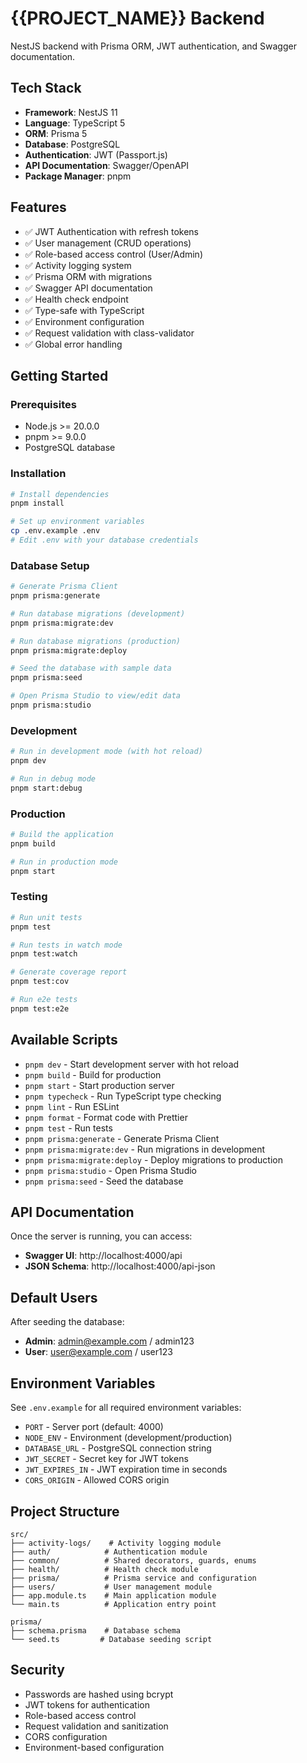 # {{PROJECT_NAME}} Backend

NestJS backend with Prisma ORM, JWT authentication, and Swagger documentation.

## Tech Stack

- **Framework**: NestJS 11
- **Language**: TypeScript 5
- **ORM**: Prisma 5
- **Database**: PostgreSQL
- **Authentication**: JWT (Passport.js)
- **API Documentation**: Swagger/OpenAPI
- **Package Manager**: pnpm

## Features

- ✅ JWT Authentication with refresh tokens
- ✅ User management (CRUD operations)
- ✅ Role-based access control (User/Admin)
- ✅ Activity logging system
- ✅ Prisma ORM with migrations
- ✅ Swagger API documentation
- ✅ Health check endpoint
- ✅ Type-safe with TypeScript
- ✅ Environment configuration
- ✅ Request validation with class-validator
- ✅ Global error handling

## Getting Started

### Prerequisites

- Node.js >= 20.0.0
- pnpm >= 9.0.0
- PostgreSQL database

### Installation

```bash
# Install dependencies
pnpm install

# Set up environment variables
cp .env.example .env
# Edit .env with your database credentials
```

### Database Setup

```bash
# Generate Prisma Client
pnpm prisma:generate

# Run database migrations (development)
pnpm prisma:migrate:dev

# Run database migrations (production)
pnpm prisma:migrate:deploy

# Seed the database with sample data
pnpm prisma:seed

# Open Prisma Studio to view/edit data
pnpm prisma:studio
```

### Development

```bash
# Run in development mode (with hot reload)
pnpm dev

# Run in debug mode
pnpm start:debug
```

### Production

```bash
# Build the application
pnpm build

# Run in production mode
pnpm start
```

### Testing

```bash
# Run unit tests
pnpm test

# Run tests in watch mode
pnpm test:watch

# Generate coverage report
pnpm test:cov

# Run e2e tests
pnpm test:e2e
```

## Available Scripts

- `pnpm dev` - Start development server with hot reload
- `pnpm build` - Build for production
- `pnpm start` - Start production server
- `pnpm typecheck` - Run TypeScript type checking
- `pnpm lint` - Run ESLint
- `pnpm format` - Format code with Prettier
- `pnpm test` - Run tests
- `pnpm prisma:generate` - Generate Prisma Client
- `pnpm prisma:migrate:dev` - Run migrations in development
- `pnpm prisma:migrate:deploy` - Deploy migrations to production
- `pnpm prisma:studio` - Open Prisma Studio
- `pnpm prisma:seed` - Seed the database

## API Documentation

Once the server is running, you can access:

- **Swagger UI**: http://localhost:4000/api
- **JSON Schema**: http://localhost:4000/api-json

## Default Users

After seeding the database:

- **Admin**: admin@example.com / admin123
- **User**: user@example.com / user123

## Environment Variables

See `.env.example` for all required environment variables:

- `PORT` - Server port (default: 4000)
- `NODE_ENV` - Environment (development/production)
- `DATABASE_URL` - PostgreSQL connection string
- `JWT_SECRET` - Secret key for JWT tokens
- `JWT_EXPIRES_IN` - JWT expiration time in seconds
- `CORS_ORIGIN` - Allowed CORS origin

## Project Structure

```
src/
├── activity-logs/    # Activity logging module
├── auth/            # Authentication module
├── common/          # Shared decorators, guards, enums
├── health/          # Health check module
├── prisma/          # Prisma service and configuration
├── users/           # User management module
├── app.module.ts    # Main application module
└── main.ts          # Application entry point

prisma/
├── schema.prisma    # Database schema
└── seed.ts         # Database seeding script
```

## Security

- Passwords are hashed using bcrypt
- JWT tokens for authentication
- Role-based access control
- Request validation and sanitization
- CORS configuration
- Environment-based configuration